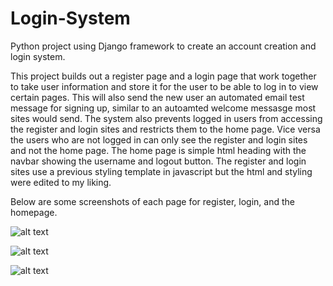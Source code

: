 # Login-System
Python project using Django framework to create an account creation and login system.

This project builds out a register page and a login page that work together to take user information and store it for the user to be able to log in to view certain pages.
This will also send the new user an automated email test message for signing up, similar to an autoamted welcome messasge most sites would send.
The system also prevents logged in users from accessing the register and login sites and restricts them to the home page. Vice versa the users who are not logged in can only see the register and login sites and not the home page.
The home page is simple html heading with the navbar showing the username and logout button.
The register and login sites use a previous styling template in javascript but the html and styling were edited to my liking.

Below are some screenshots of each page for register, login, and the homepage.


![alt text](https://imgur.com/s5JlDBz.png)

![alt text](https://imgur.com/xUlIG6r.png)

![alt text](https://imgur.com/TmQiYoo.png)

